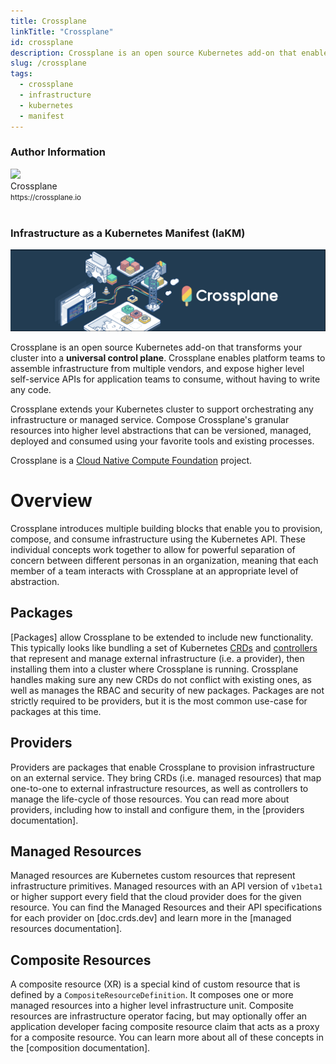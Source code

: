```yaml
---
title: Crossplane 
linkTitle: "Crossplane"
id: crossplane
description: Crossplane is an open source Kubernetes add-on that enables platform teams to assemble infrastructure from multiple vendors, and expose higher level self-service APIs for application teams to consume, without having to write any code.     
slug: /crossplane
tags:
  - crossplane
  - infrastructure
  - kubernetes
  - manifest
---
```


### Author Information

<div class="avatar">
  <img
    class="avatar__photo"
    src="https://avatars.githubusercontent.com/u/45158470?s=200&v=4"
  />
  <div class="avatar__intro">
    <div class="avatar__name">Crossplane</div>
    <small class="avatar__subtitle">https://crossplane.io</small>
  </div>
</div>
<br />


### Infrastructure as a Kubernetes Manifest (IaKM)

![Crossplane](https://raw.githubusercontent.com/crossplane/crossplane/master/docs/media/banner.png)

Crossplane is an open source Kubernetes add-on that transforms your cluster into
a **universal control plane**. Crossplane enables platform teams to assemble
infrastructure from multiple vendors, and expose higher level self-service APIs
for application teams to consume, without having to write any code.

Crossplane extends your Kubernetes cluster to support orchestrating any
infrastructure or managed service. Compose Crossplane's granular resources into
higher level abstractions that can be versioned, managed, deployed and consumed
using your favorite tools and existing processes. 

Crossplane is a [Cloud Native Compute Foundation][cncf] project.

<!-- Named Links -->

[cncf]: https://www.cncf.io/

# Overview

Crossplane introduces multiple building blocks that enable you to provision,
compose, and consume infrastructure using the Kubernetes API. These individual
concepts work together to allow for powerful separation of concern between
different personas in an organization, meaning that each member of a team
interacts with Crossplane at an appropriate level of abstraction.

## Packages

[Packages] allow Crossplane to be extended to include new functionality. This
typically looks like bundling a set of Kubernetes [CRDs] and [controllers] that
represent and manage external infrastructure (i.e. a provider), then installing
them into a cluster where Crossplane is running. Crossplane handles making sure
any new CRDs do not conflict with existing ones, as well as manages the RBAC and
security of new packages. Packages are not strictly required to be providers,
but it is the most common use-case for packages at this time.

## Providers

Providers are packages that enable Crossplane to provision infrastructure on an
external service. They bring CRDs (i.e. managed resources) that map one-to-one
to external infrastructure resources, as well as controllers to manage the
life-cycle of those resources. You can read more about providers, including how
to install and configure them, in the [providers documentation].

## Managed Resources

Managed resources are Kubernetes custom resources that represent infrastructure
primitives. Managed resources with an API version of `v1beta1` or higher support
every field that the cloud provider does for the given resource. You can find
the Managed Resources and their API specifications for each provider on
[doc.crds.dev] and learn more in the [managed resources documentation].

## Composite Resources

A composite resource (XR) is a special kind of custom resource that is defined
by a `CompositeResourceDefinition`. It composes one or more managed resources
into a higher level infrastructure unit. Composite resources are infrastructure
operator facing, but may optionally offer an application developer facing
composite resource claim that acts as a proxy for a composite resource. You can
learn more about all of these concepts in the [composition documentation].

<!-- Named Links -->

[CRDs]: https://kubernetes.io/docs/concepts/extend-kubernetes/api-extension/custom-resources/
[controllers]: https://kubernetes.io/docs/concepts/extend-kubernetes/api-extension/custom-resources/#custom-controllers
